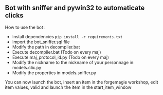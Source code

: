 Bot with sniffer and pywin32 to automaticate clicks
-
How to use the bot :
- Install dependencies ``pip install -r requirements.txt``
- Import the bot_sniffer.sql file
- Modify the path in decompiler.bat
- Execute decompiler.bat (Todo on every maj)
- Execute maj_protocol_id.py (Todo on every maj)
- Modify the nickname to the nickname of your personnage in models.clic.py
- Modify the properties in models.sniffer.py

You can now launch the bot, insert an item in the forgemagie workshop, 
edit item values, valid and launch the item in the start_item_window